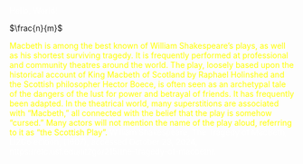 <!-- transparent --><span style="color: #ffffff">Hello, World!</span>
$\frac{n}{m}$
<!-- tag1 --><span style="color: #ffff00">Macbeth is among the best known of William Shakespeare’s plays, as well as his shortest surviving tragedy. It is frequently performed at professional and community theatres around the world. The play, loosely based upon the historical account of King Macbeth of Scotland by Raphael Holinshed and the Scottish philosopher Hector Boece, is often seen as an archetypal tale of the dangers of the lust for power and betrayal of friends. It has frequently been adapted. In the theatrical world, many superstitions are associated with “Macbeth,” all connected with the belief that the play is somehow “cursed.” Many actors will not mention the name of the play aloud, referring to it as “the Scottish Play”.</span>
<!-- transparent --><span style="color: #ffffff">William Shakespeare, The Tragedy of MacBeth, Li2Go edition, (1607), accessed October 23, 2024, https://etc.usf.edu/lit2go/215/the-tragedy-of-macbeth/.</span>

